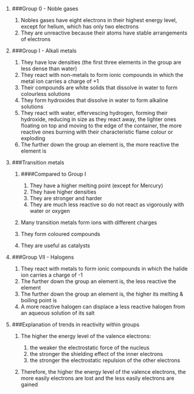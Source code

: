 1. ###Group 0 - Noble gases

    1. Nobles gases have eight electrons in their highest energy level, except for helium, which has only two electrons
    2. They are unreactive because their atoms have stable arrangements of electrons
2. ###Group I - Alkali metals

    1. They have low densities (the first three elements in the group are less dense than water)
    2. They react with non-metals to form ionic compounds in which the metal ion carries a charge of +1
    3. Their compounds are white solids that dissolve in water to form colourless solutions
    4. They form hydroxides that dissolve in water to form alkaline solutions
    5. They react with water, effervescing hydrogen, forming their hydroxide, reducing in size as they react away, the lighter ones floating on top and moving to the edge of the container, the more reactive ones burning with their characteristic flame colour or exploding
    6. The further down the group an element is, the more reactive the element is
3. ###Transition metals

    1. ####Compared to Group I

        1. They have a higher melting point (except for Mercury)
        2. They have higher densities
        3. They are stronger and harder
        4. They are much less reactive so do not react as vigorously with water or oxygen
    2. Many transition metals form ions with different charges
    3. They form coloured compounds
    4. They are useful as catalysts
4. ###Group VII - Halogens

    1. They react with metals to form ionic compounds in which the halide ion carries a charge of -1
    2. The further down the group an element is, the less reactive the element
    3. The further down the group an element is, the higher its melting & boiling point is
    4. A more reactive halogen can displace a less reactive halogen from an aqueous solution of its salt
5. ###Explanation of trends in reactivity within groups

    1. The higher the energy level of the valence electrons:

        1. the weaker the electrostatic force of the nucleus
        2. the stronger the shielding effect of the inner electrons
        3. the stronger the electrostatic repulsion of the other electrons
    2. Therefore, the higher the energy level of the valence electrons, the more easily electrons are lost and the less easily electrons are gained
